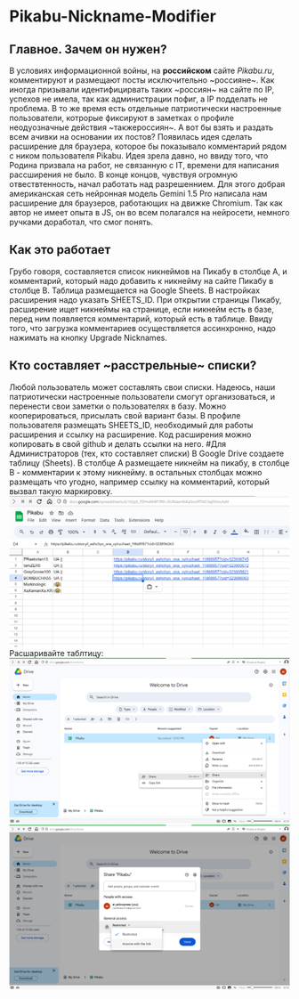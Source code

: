 # Pikabu-Nickname-Modifier
## Главное. Зачем он нужен?
В условиях информационной войны, на **российском** сайте *Pikabu.ru*, комментируют и размещают  посты исключительно ~россияне~. Как иногда призывали идентифицирвать таких ~россиян~ на сайте по IP, успехов не имела, так как администрации пофиг, а IP подделать не проблема. В то же время есть отдельные патриотически настроенные пользователи, котрорые фиксируют в заметках о профиле неодyозначные действия ~такжероссиян~. А вот бы взять и раздать всем ачивки на основании их постов? Появилась идея сделать расширение для браузера, которое бы показывало комментарий рядом с ником пользователя Pikabu. Идея зрела давно, но ввиду того, что Родина призвала на работ, не связанную с IT, времени для написания рассширения не было. В конце концов, чувствуя огромную отвествтенность, начал работать над разрешеннием. Для этого добрая американская сеть нейронная модель Gemini 1.5 Pro  написала нам расширение для браузеров, работающих на движке Chromium. Так как автор не имеет опыта в JS, он во всем полагался на нейросети, немного ручками доработал, что смог понять.
## Как это работает
Грубо говоря, составляется список никнеймов на Пикабу в столбце А, и комментарий, который надо добавить к никнейму на сайте Пикабу в столбце В. Таблица размещается на Google Sheets. В настройках расширения надо указать SHEETS_ID. При открытии страницы Пикабу, расширение ищет никнеймы на странице, если никнейм есть в базе, перед ним появляется комментарий, который есть в таблице. Ввиду того, что загрузка комментариев осуществляется ассинхронно, надо нажимать на кнопку Upgrade Nicknames.
## Кто составляет ~расстрельные~ списки?
Любой пользователь может составлять свои списки. Надеюсь, наши патриотически настроенные пользователи смогут организоваться, и перенести свои заметки о пользователях в базу. Можно кооперироваться, присылать свой вариант базы. В профиле пользователя размещать SHEETS_ID, необходимый для работы расширения и ссылку на расширение. Код расширения можно копировать в свой github и делать ссылки на него.
#Для Администраторов (тех, кто составляет списки)
В Google Drive создаете таблицу (Sheets). В столбце А размещаете никнейм на пикабу, в столбце В - комментарии к этому никнейму. в остальных столбцах можно размещать что угодно, например ссылку на комментарий, который вызвал такую маркировку.
![  ](/media/1.png)
Расшаривайте таблтицу:
![  ](/media/2.png)
![  ](/media/3.png)
